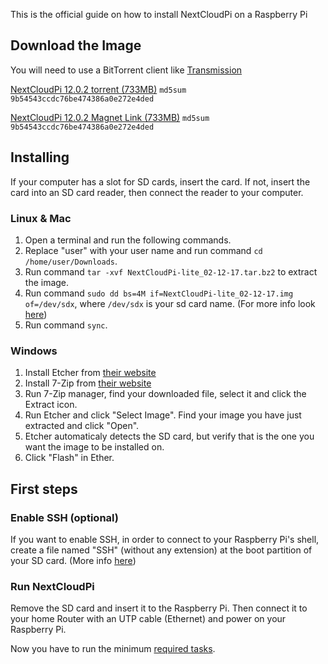 This is the official guide on how to install NextCloudPi on a Raspberry Pi
## Download the Image
You will need to use a BitTorrent client like [Transmission](https://transmissionbt.com/download/)

[NextCloudPi 12.0.2 torrent (733MB)](https://ownyourbits.com/wp-content/uploads/NextCloudPi_08-20-17.torrent)
`md5sum 9b54543ccdc76be474386a0e272e4ded`

[NextCloudPi 12.0.2 Magnet Link (733MB)](magnet:?xt=urn:btih:4129c1136cdc357da5dce11cc640ae26951e9d30&dn=NextCloudPi%5F08-20-17&tr=udp%3A%2F%2Ftracker.opentrackr.org%3A1337%2Fannounce)
`md5sum 9b54543ccdc76be474386a0e272e4ded`

## Installing
If your computer has a slot for SD cards, insert the card. If not, insert the card into an SD card reader, then connect the reader to your computer.

### Linux & Mac
1. Open a terminal and run the following commands.
2. Replace "user" with your user name and run command `cd /home/user/Downloads`.
3. Run command `tar -xvf NextCloudPi-lite_02-12-17.tar.bz2` to extract the image.
4. Run command `sudo dd bs=4M if=NextCloudPi-lite_02-12-17.img of=/dev/sdx`, where `/dev/sdx` is your sd card name. (For more info look [here](https://www.raspberrypi.org/documentation/installation/installing-images/linux.md))
4. Run command `sync`.

### Windows
1. Install Etcher from [their website](https://etcher.io/)
2. Install 7-Zip from [their website](http://www.7-zip.org/)
3. Run 7-Zip manager, find your downloaded file, select it and click the Extract icon.
4. Run Etcher and click "Select Image". Find your image you have just extracted and click "Open".
5. Etcher automaticaly detects the SD card, but verify that is the one you want the image to be installed on.
6. Click "Flash" in Ether.

## First steps
### Enable SSH (optional)
If you want to enable SSH, in order to connect to your Raspberry Pi's shell, create a file named "SSH" (without any extension) at the boot partition of your SD card. (More info [here](https://www.raspberrypi.org/documentation/remote-access/ssh/))

### Run NextCloudPi
Remove the SD card and insert it to the Raspberry Pi. Then connect it to your home Router with an UTP cable (Ethernet) and power on your Raspberry Pi.

Now you have to run the minimum [required tasks](https://github.com/nextcloud/nextcloudpi/wiki/Required-tasks-for-NextCloudPi).